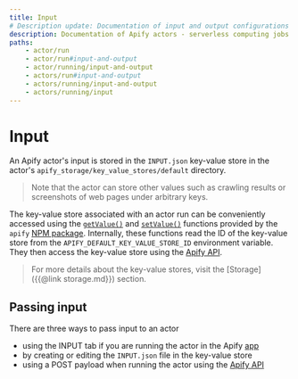 ```yaml
---
title: Input
# Description update: Documentation of input and output configurations for Apify actors
description: Documentation of Apify actors - serverless computing jobs that enable execution of long-running web scraping and automation tasks in the cloud.
paths:
    - actor/run
    - actor/run#input-and-output
    - actor/running/input-and-output
    - actors/run#input-and-output
    - actors/running/input-and-output
    - actors/running/input
---
```


# [](#input) Input

An Apify actor's input is stored in the `INPUT.json` key-value store in the actor's `apify_storage/key_value_stores/default` directory.

> Note that the actor can store other values such as crawling results or screenshots of web pages under arbitrary keys.

The key-value store associated with an actor run can be conveniently accessed using the [`getValue()`](https://sdk.apify.com/docs/api/apify#apifygetvaluekey) and [`setValue()`](https://sdk.apify.com/docs/api/apify#apifysetvaluekey-value-options) functions provided by the `apify` [NPM package](https://www.npmjs.com/package/apify). Internally, these functions read the ID of the key-value store from the `APIFY_DEFAULT_KEY_VALUE_STORE_ID` environment variable. They then access the key-value store using the [Apify API](https://docs.apify.com/api). 

> For more details about the key-value stores, visit the [Storage]({{@link storage.md}}) section.

## [](#passing-input) Passing input

There are three ways to pass input to an actor  
  * using the INPUT tab if you are running the actor in the Apify [app](https://my.apify.com)
  * by creating or editing the `INPUT.json` file in the key-value store
  * using a POST payload when running the actor using the [Apify API](https://docs.apify.com/api)

